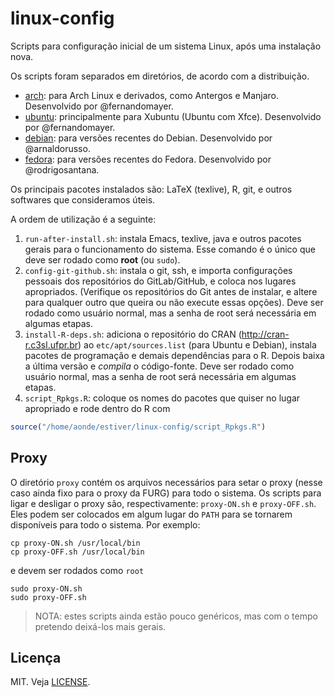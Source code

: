 # linux-config

Scripts para configuração inicial de um sistema Linux, após uma
instalação nova.

Os scripts foram separados em diretórios, de acordo com a distribuição.

- [arch](/arch): para Arch Linux e derivados, como Antergos e
  Manjaro. Desenvolvido por @fernandomayer.
- [ubuntu](/ubuntu): principalmente para Xubuntu (Ubuntu com
  Xfce). Desenvolvido por @fernandomayer.
- [debian](/debian): para versões recentes do Debian. Desenvolvido por
  @arnaldorusso.
- [fedora](/fedora): para versões recentes do Fedora. Desenvolvido por
  @rodrigosantana.

Os principais pacotes instalados são: LaTeX (texlive), R, git, e outros
softwares que consideramos úteis. 

A ordem de utilização é a seguinte:

1. `run-after-install.sh`: instala Emacs, texlive, java  e outros
pacotes gerais para o funcionamento do sistema. Esse comando é o único
que deve ser rodado como **root** (ou `sudo`). 
2. `config-git-github.sh`: instala o git, ssh, e importa configurações
pessoais dos repositórios do GitLab/GitHub, e coloca nos lugares
apropriados. (Verifique os repositórios do Git antes de instalar, e
altere para qualquer outro que queira ou não execute essas opções).
Deve ser rodado como usuário normal, mas a senha de root será necessária
em algumas etapas.
3. `install-R-deps.sh`: adiciona o repositório do CRAN
(<http://cran-r.c3sl.ufpr.br>) ao `etc/apt/sources.list` (para Ubuntu e
Debian), instala pacotes de programação e demais dependências para o
R. Depois baixa a última versão e *compila* o código-fonte. Deve ser
rodado como usuário normal, mas a senha de root será necessária em
algumas etapas.
4. `script_Rpkgs.R`: coloque os nomes do pacotes que quiser no lugar
apropriado e rode dentro do R com

```r
source("/home/aonde/estiver/linux-config/script_Rpkgs.R")
```

## Proxy

O diretório `proxy` contém os arquivos necessários para setar o proxy
(nesse caso ainda fixo para o proxy da FURG) para todo o sistema. Os
scripts para ligar e desligar o proxy são, respectivamente:
`proxy-ON.sh` e `proxy-OFF.sh`. Eles podem ser colocados em algum lugar
do `PATH` para se tornarem disponíveis para todo o sistema. Por exemplo:

```shell
cp proxy-ON.sh /usr/local/bin
cp proxy-OFF.sh /usr/local/bin
```

e devem ser rodados como `root`

```shell
sudo proxy-ON.sh
sudo proxy-OFF.sh
```

> NOTA: estes scripts ainda estão pouco genéricos, mas com o tempo pretendo deixá-los mais gerais.

## Licença

MIT. Veja [LICENSE](LICENSE.md).
